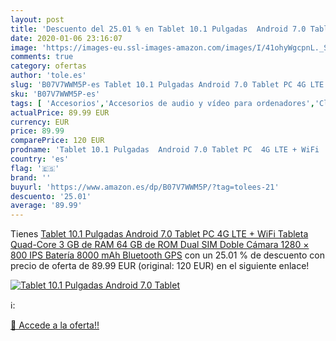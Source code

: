 ```yaml
---
layout: post
title: 'Descuento del 25.01 % en Tablet 10.1 Pulgadas  Android 7.0 Tablet'
date: 2020-01-06 23:16:07
image: 'https://images-eu.ssl-images-amazon.com/images/I/41ohyWgcpnL._SL400_.jpg'
comments: true
category: ofertas
author: 'tole.es'
slug: 'B07V7WWM5P-es Tablet 10.1 Pulgadas Android 7.0 Tablet PC 4G LTE + WiFi...'
sku: 'B07V7WWM5P-es'
tags: [ 'Accesorios','Accesorios de audio y vídeo para ordenadores','Clientes de streaming','Dispositivos para el streaming','Electrónica','Equipos de audio y Hi-Fi','Informática','Smartwatches','Tablets','Tecnología para vestir','Webcams y telefonía VoIP','android', ]
actualPrice: 89.99 EUR
currency: EUR
price: 89.99
comparePrice: 120 EUR
prodname: 'Tablet 10.1 Pulgadas  Android 7.0 Tablet PC  4G LTE + WiFi   Tableta Quad-Core  3 GB de RAM 64 GB de ROM  Dual SIM  Doble Cámara  1280 × 800 IPS  Batería 8000 mAh  Bluetooth  GPS'
country: 'es'
flag: '🇪🇸'
brand: ''
buyurl: 'https://www.amazon.es/dp/B07V7WWM5P/?tag=tolees-21'
descuento: '25.01'
average: '89.99'
---
```


Tienes [Tablet 10.1 Pulgadas  Android 7.0 Tablet PC  4G LTE + WiFi   Tableta Quad-Core  3 GB de RAM 64 GB de ROM  Dual SIM  Doble Cámara  1280 × 800 IPS  Batería 8000 mAh  Bluetooth  GPS](https://www.amazon.es/dp/B07V7WWM5P/?tag=tolees-21) con un 25.01 % de descuento con precio de oferta de 89.99 EUR (original: 120 EUR) en el siguiente enlace!

[![Tablet 10.1 Pulgadas  Android 7.0 Tablet](https://images-eu.ssl-images-amazon.com/images/I/41ohyWgcpnL._SL400_.jpg)](https://www.amazon.es/dp/B07V7WWM5P/?tag=tolees-21)

ℹ️:


[🛒 Accede a la oferta!!](https://www.amazon.es/dp/B07V7WWM5P/?tag=tolees-21)
